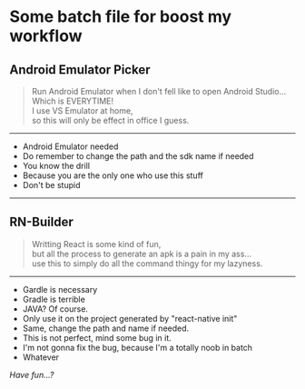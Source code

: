 # Some batch file for boost my workflow

## Android Emulator Picker

>Run Android Emulator when I don't fell like to open Android Studio...   
>Which is EVERYTIME!   
>I use VS Emulator at home,  
>so this will only be effect in office I guess.  
---
* Android Emulator needed
* Do remember to change the path and the sdk name if needed
* You know the drill
* Because you are the only one who use this stuff
* Don't be stupid
---

## RN-Builder

>Writting React is some kind of fun,   
>but all the process to generate an apk is a pain in my ass...  
>use this to simply do all the command thingy for my lazyness.
---
* Gardle is necessary
* Gradle is terrible
* JAVA? Of course.
* Only use it on the project generated by "react-native init"
* Same, change the path and name if needed.
* This is not perfect, mind some bug in it.
* I'm not gonna fix the bug, because I'm a totally noob in batch
* Whatever

*Have fun...?*
